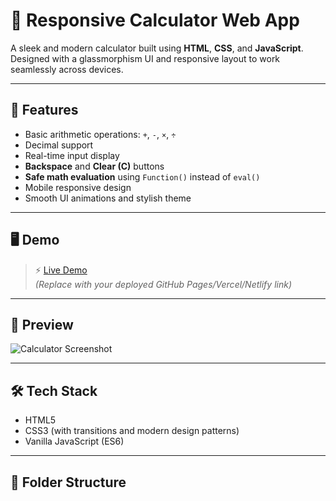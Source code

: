 # 🧮 Responsive Calculator Web App

A sleek and modern calculator built using **HTML**, **CSS**, and **JavaScript**. Designed with a glassmorphism UI and responsive layout to work seamlessly across devices.

---

## 🚀 Features

- Basic arithmetic operations: `+`, `-`, `×`, `÷`
- Decimal support
- Real-time input display
- **Backspace** and **Clear (C)** buttons
- **Safe math evaluation** using `Function()` instead of `eval()`
- Mobile responsive design
- Smooth UI animations and stylish theme

---

## 🖥️ Demo

> ⚡ [Live Demo](https://mohan20030731.github.io/calculator-app/)  
> _(Replace with your deployed GitHub Pages/Vercel/Netlify link)_

---

## 📸 Preview

![Calculator Screenshot](./cals.png)

---

## 🛠️ Tech Stack

- HTML5
- CSS3 (with transitions and modern design patterns)
- Vanilla JavaScript (ES6)

---

## 📂 Folder Structure
